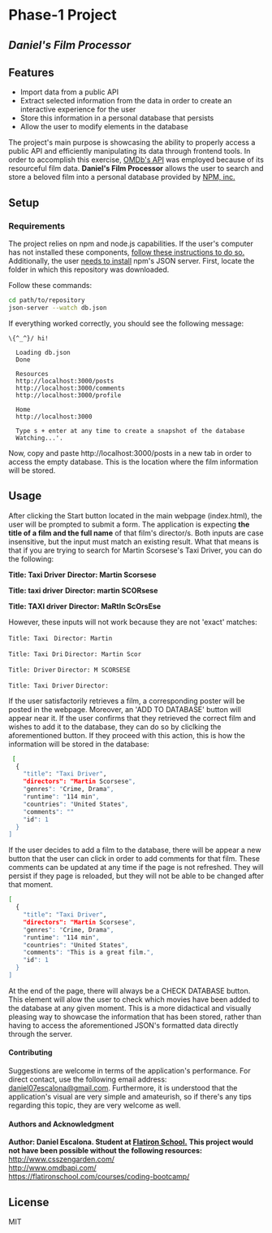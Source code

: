 # Phase-1 Project
## _Daniel's Film Processor_

## Features

- Import data from a public API 
- Extract selected information from the data in order to create an interactive experience for the user
- Store this information in a personal database that persists
- Allow the user to modify elements in the database

The project's main purpose is showcasing the ability to properly access a public API and efficiently manipulating its data through frontend tools. In order to accomplish this exercise, [OMDb's API](http://www.omdbapi.com/) was employed because of its resourceful film data. **Daniel's Film Processor** allows the user to search and store a beloved film into a personal database provided by [NPM, inc.](https://www.npmjs.com/package/json-server)

## Setup

### Requirements

The project relies on npm and node.js capabilities. If the user's computer has not installed these components, [follow these instructions to do so. ](https://docs.npmjs.com/downloading-and-installing-node-js-and-npm) Additionally, the user [needs to install](https://www.npmjs.com/package/json-server) npm's JSON server. First, locate the folder in which this repository was downloaded.

Follow these commands:

```sh
cd path/to/repository
json-server --watch db.json
```
If everything worked correctly, you should see the following message: 
```  
\{^_^}/ hi!

  Loading db.json
  Done

  Resources
  http://localhost:3000/posts
  http://localhost:3000/comments
  http://localhost:3000/profile

  Home
  http://localhost:3000

  Type s + enter at any time to create a snapshot of the database
  Watching...'.
  ```
  Now, copy and paste http://localhost:3000/posts in a new tab in order to access the empty database. This is the location where the film information will be stored.

## Usage

After clicking the Start button located in the main webpage (index.html), the user will be prompted to submit a form. The application is expecting **the title of a film and the full name** of that film's director/s. Both inputs are case insensitive, but the input must match an existing result. What that means is that if you are trying to search for Martin Scorsese's Taxi Driver, you can do the following:

**Title: Taxi Driver**
**Director: Martin Scorsese**

**Title: taxi driver**
**Director: martin SCORsese**

**Title: TAXI driver**
**Director: MaRtIn ScOrsEse**

However, these inputs will not work because they are not 'exact' matches:

`Title: Taxi `
`Director: Martin`

`Title: Taxi Dri`
`Director: Martin Scor`

`Title: Driver`
`Director: M SCORSESE`

`Title: Taxi Driver`
`Director:   `

If the user satisfactorily retrieves a film, a corresponding poster will be posted in the webpage. Moreover, an 'ADD TO DATABASE' button will appear near it. If the user confirms that they retrieved the correct film and wishes to add it to the database, they can do so by cliclking the aforementioned button. If they proceed with this action, this is how the information will be stored in the database:

```sh
 [
  {
    "title": "Taxi Driver",
    "directors": "Martin Scorsese",
    "genres": "Crime, Drama",
    "runtime": "114 min",
    "countries": "United States",
    "comments": ""
    "id": 1
  }
]
```

If the user decides to add a film to the database, there will be appear a new button that the user can click in order to add comments for that film. These comments can be updated at any time if the page is not refreshed. They will persist if they page is reloaded, but they will not be able to be changed after that moment.

```sh
[
  {
    "title": "Taxi Driver",
    "directors": "Martin Scorsese",
    "genres": "Crime, Drama",
    "runtime": "114 min",
    "countries": "United States",
    "comments": "This is a great film.",
    "id": 1
  }
]
```

At the end of the page, there will always be a CHECK DATABASE button. This element will alow the user to check which movies have been added to the database at any given moment. This is a more didactical and visually pleasing way to showcase the information that has been stored, rather than having to access the aforementioned JSON's formatted data directly through the server.

#### Contributing
Suggestions are welcome in terms of the application's performance. For direct contact, use the following email address: daniel07escalona@gmail.com. Furthermore, it is understood that the application's visual are very simple and amateurish, so if there's any tips regarding this topic, they are very welcome as well.

#### Authors and Acknowledgment
**Author: Daniel Escalona. Student at [Flatiron School.](https://flatironschool.com/welcome-to-flatiron-school/?utm_source=Google&utm_medium=ppc&utm_campaign=12728169833&utm_content=127574232664&utm_term=flatiron&uqaid=513799628630&CjwKCAiA4KaRBhBdEiwAZi1zzgCEBEdI6285I6gmLUyI5Pw_8YNLXh1P1oRIGf8t0fXozErvGMW5FRoCG1MQAvD_BwE&gclid=CjwKCAiA4KaRBhBdEiwAZi1zzgCEBEdI6285I6gmLUyI5Pw_8YNLXh1P1oRIGf8t0fXozErvGMW5FRoCG1MQAvD_BwE)**
**This project would not have been possible without the following resources:**
http://www.csszengarden.com/<br/>
http://www.omdbapi.com/<br/>
https://flatironschool.com/courses/coding-bootcamp/

## License

MIT
